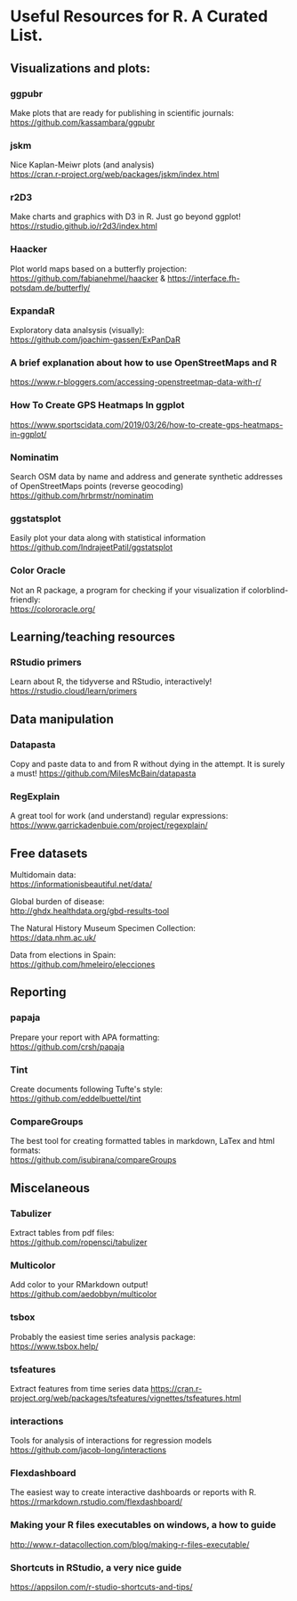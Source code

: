 # Useful Resources for R. A Curated List.

## Visualizations and plots:

###  ggpubr  
Make plots that are ready for publishing in scientific journals:  
https://github.com/kassambara/ggpubr

### jskm
Nice Kaplan-Meiwr plots (and analysis)  
https://cran.r-project.org/web/packages/jskm/index.html

### r2D3
Make charts and graphics with D3 in R. Just go beyond ggplot!  
https://rstudio.github.io/r2d3/index.html

### Haacker
Plot world maps based on a butterfly projection:   
https://github.com/fabianehmel/haacker & https://interface.fh-potsdam.de/butterfly/

### ExpandaR
Exploratory data analsysis (visually):  
https://github.com/joachim-gassen/ExPanDaR

### A brief explanation about how to use OpenStreetMaps and R  
https://www.r-bloggers.com/accessing-openstreetmap-data-with-r/

### How To Create GPS Heatmaps In ggplot  
https://www.sportscidata.com/2019/03/26/how-to-create-gps-heatmaps-in-ggplot/

### Nominatim
Search OSM data by name and address and generate synthetic addresses of OpenStreetMaps points (reverse geocoding)  
https://github.com/hrbrmstr/nominatim

### ggstatsplot  
Easily plot your data along with statistical information 
https://github.com/IndrajeetPatil/ggstatsplot  

### Color Oracle
Not an R package, a program for checking if your visualization if colorblind-friendly:  
https://colororacle.org/

## Learning/teaching resources
### RStudio primers    
Learn about R, the tidyverse and RStudio, interactively!
https://rstudio.cloud/learn/primers

## Data manipulation  

### Datapasta  
Copy and paste data to and from R without dying in the attempt. It is surely a must!
https://github.com/MilesMcBain/datapasta  

### RegExplain  
A great tool for work (and understand) regular expressions:  
https://www.garrickadenbuie.com/project/regexplain/

## Free datasets

Multidomain data:  
https://informationisbeautiful.net/data/

Global burden of disease:  
http://ghdx.healthdata.org/gbd-results-tool

The Natural History Museum Specimen Collection:  
https://data.nhm.ac.uk/

Data from elections in Spain:  
https://github.com/hmeleiro/elecciones

## Reporting  

### papaja  
Prepare your report with APA formatting:  
https://github.com/crsh/papaja  

### Tint  
Create documents following Tufte's style:  
https://github.com/eddelbuettel/tint

### CompareGroups
The best tool for creating formatted tables in markdown, LaTex and html formats:    
https://github.com/isubirana/compareGroups

## Miscelaneous  

### Tabulizer
Extract tables from pdf files:  
https://github.com/ropensci/tabulizer

### Multicolor
Add color to your RMarkdown output!  
https://github.com/aedobbyn/multicolor

### tsbox  
Probably the easiest time series analysis package:  
https://www.tsbox.help/ 

### tsfeatures  
Extract features from time series data
https://cran.r-project.org/web/packages/tsfeatures/vignettes/tsfeatures.html

### interactions
Tools for analysis of interactions for regression models  
https://github.com/jacob-long/interactions

### Flexdashboard
The easiest way to create interactive dashboards or reports with R.  
https://rmarkdown.rstudio.com/flexdashboard/



### Making your R files executables on windows, a how to guide  
http://www.r-datacollection.com/blog/making-r-files-executable/

### Shortcuts in RStudio, a very nice guide  
https://appsilon.com/r-studio-shortcuts-and-tips/



